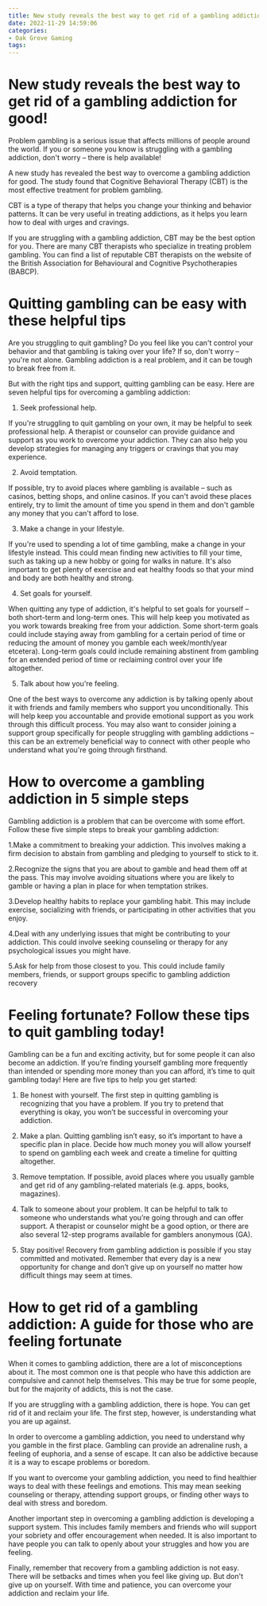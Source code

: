 ```yaml
---
title: New study reveals the best way to get rid of a gambling addiction for good!
date: 2022-11-29 14:59:06
categories:
- Oak Grove Gaming
tags:
---
```



#  New study reveals the best way to get rid of a gambling addiction for good!

Problem gambling is a serious issue that affects millions of people around the world. If you or someone you know is struggling with a gambling addiction, don't worry – there is help available!

A new study has revealed the best way to overcome a gambling addiction for good. The study found that Cognitive Behavioral Therapy (CBT) is the most effective treatment for problem gambling.

CBT is a type of therapy that helps you change your thinking and behavior patterns. It can be very useful in treating addictions, as it helps you learn how to deal with urges and cravings.

If you are struggling with a gambling addiction, CBT may be the best option for you. There are many CBT therapists who specialize in treating problem gambling. You can find a list of reputable CBT therapists on the website of the British Association for Behavioural and Cognitive Psychotherapies (BABCP).

#  Quitting gambling can be easy with these helpful tips 

Are you struggling to quit gambling? Do you feel like you can't control your behavior and that gambling is taking over your life? If so, don't worry – you're not alone. Gambling addiction is a real problem, and it can be tough to break free from it.

But with the right tips and support, quitting gambling can be easy. Here are seven helpful tips for overcoming a gambling addiction:

1. Seek professional help.

If you're struggling to quit gambling on your own, it may be helpful to seek professional help. A therapist or counselor can provide guidance and support as you work to overcome your addiction. They can also help you develop strategies for managing any triggers or cravings that you may experience.

2. Avoid temptation.

If possible, try to avoid places where gambling is available – such as casinos, betting shops, and online casinos. If you can't avoid these places entirely, try to limit the amount of time you spend in them and don't gamble any money that you can't afford to lose.

3. Make a change in your lifestyle.

If you're used to spending a lot of time gambling, make a change in your lifestyle instead. This could mean finding new activities to fill your time, such as taking up a new hobby or going for walks in nature. It's also important to get plenty of exercise and eat healthy foods so that your mind and body are both healthy and strong.

4. Set goals for yourself.

When quitting any type of addiction, it's helpful to set goals for yourself – both short-term and long-term ones. This will help keep you motivated as you work towards breaking free from your addiction. Some short-term goals could include staying away from gambling for a certain period of time or reducing the amount of money you gamble each week/month/year etcetera). Long-term goals could include remaining abstinent from gambling for an extended period of time or reclaiming control over your life altogether.

5. Talk about how you're feeling.

One of the best ways to overcome any addiction is by talking openly about it with friends and family members who support you unconditionally. This will help keep you accountable and provide emotional support as you work through this difficult process. You may also want to consider joining a support group specifically for people struggling with gambling addictions – this can be an extremely beneficial way to connect with other people who understand what you're going through firsthand.

#  How to overcome a gambling addiction in 5 simple steps 

Gambling addiction is a problem that can be overcome with some effort. Follow these five simple steps to break your gambling addiction:

1.Make a commitment to breaking your addiction. This involves making a firm decision to abstain from gambling and pledging to yourself to stick to it.

2.Recognize the signs that you are about to gamble and head them off at the pass. This may involve avoiding situations where you are likely to gamble or having a plan in place for when temptation strikes.

3.Develop healthy habits to replace your gambling habit. This may include exercise, socializing with friends, or participating in other activities that you enjoy.

4.Deal with any underlying issues that might be contributing to your addiction. This could involve seeking counseling or therapy for any psychological issues you might have.

5.Ask for help from those closest to you. This could include family members, friends, or support groups specific to gambling addiction recovery

#  Feeling fortunate? Follow these tips to quit gambling today! 

Gambling can be a fun and exciting activity, but for some people it can also become an addiction. If you’re finding yourself gambling more frequently than intended or spending more money than you can afford, it’s time to quit gambling today! Here are five tips to help you get started:

1. Be honest with yourself. The first step in quitting gambling is recognizing that you have a problem. If you try to pretend that everything is okay, you won’t be successful in overcoming your addiction.

2. Make a plan. Quitting gambling isn’t easy, so it’s important to have a specific plan in place. Decide how much money you will allow yourself to spend on gambling each week and create a timeline for quitting altogether.

3. Remove temptation. If possible, avoid places where you usually gamble and get rid of any gambling-related materials (e.g. apps, books, magazines).

4. Talk to someone about your problem. It can be helpful to talk to someone who understands what you’re going through and can offer support. A therapist or counselor might be a good option, or there are also several 12-step programs available for gamblers anonymous (GA).

5. Stay positive! Recovery from gambling addiction is possible if you stay committed and motivated. Remember that every day is a new opportunity for change and don’t give up on yourself no matter how difficult things may seem at times.

#  How to get rid of a gambling addiction: A guide for those who are feeling fortunate

When it comes to gambling addiction, there are a lot of misconceptions about it. The most common one is that people who have this addiction are compulsive and cannot help themselves. This may be true for some people, but for the majority of addicts, this is not the case.

If you are struggling with a gambling addiction, there is hope. You can get rid of it and reclaim your life. The first step, however, is understanding what you are up against.

In order to overcome a gambling addiction, you need to understand why you gamble in the first place. Gambling can provide an adrenaline rush, a feeling of euphoria, and a sense of escape. It can also be addictive because it is a way to escape problems or boredom.

If you want to overcome your gambling addiction, you need to find healthier ways to deal with these feelings and emotions. This may mean seeking counseling or therapy, attending support groups, or finding other ways to deal with stress and boredom.

Another important step in overcoming a gambling addiction is developing a support system. This includes family members and friends who will support your sobriety and offer encouragement when needed. It is also important to have people you can talk to openly about your struggles and how you are feeling.

Finally, remember that recovery from a gambling addiction is not easy. There will be setbacks and times when you feel like giving up. But don't give up on yourself. With time and patience, you can overcome your addiction and reclaim your life.